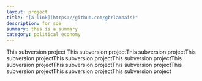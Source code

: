 ```yaml
---
layout: project
title: "[a link](https://github.com/gbrlambais)"
description: for soe
summary: this is a summary
category: political economy
---
```


This subversion project This subversion projectThis subversion projectThis subversion projectThis subversion projectThis subversion projectThis subversion projectThis subversion projectThis subversion projectThis subversion projectThis subversion projectThis subversion project